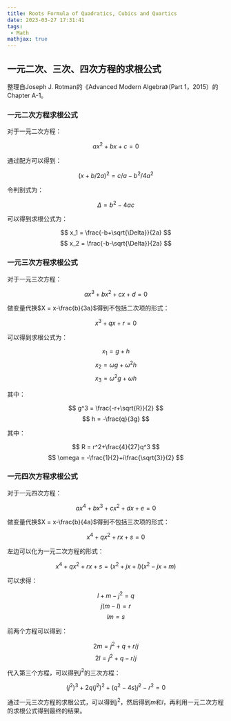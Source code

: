 ```yaml
---
title: Roots Formula of Quadratics, Cubics and Quartics
date: 2023-03-27 17:31:41
tags:
 - Math
mathjax: true
---
```


## 一元二次、三次、四次方程的求根公式

整理自Joseph J. Rotman的《Advanced Modern Algebra》（Part 1，2015）的Chapter A-1。

### 一元二次方程求根公式

对于一元二次方程：

$$ ax^2+bx+c = 0 $$

通过配方可以得到：

$$ (x+b/2a)^2 = c/a-b^2/4a^2 $$

令判别式为：

$$ \Delta = b^2-4ac $$

可以得到求根公式为：

$$ x_1 = \frac{-b+\sqrt{\Delta}}{2a} $$
$$ x_2 = \frac{-b-\sqrt{\Delta}}{2a} $$

### 一元三次方程求根公式

对于一元三次方程：

$$ ax^3+bx^2+cx+d = 0 $$

做变量代换$X = x-\frac{b}{3a}$得到不包括二次项的形式：

$$ x^3+qx+r= 0 $$

可以得到求根公式为：

$$ x_1 = g+h $$
$$ x_2 = \omega g + \omega ^2 h$$
$$ x_3 = \omega ^2 g + \omega h $$

其中：

$$ g^3 = \frac{-r+\sqrt{R}}{2} $$
$$ h = -\frac{q}{3g} $$

其中：

$$ R = r^2+\frac{4}{27}q^3 $$
$$ \omega = -\frac{1}{2}+i\frac{\sqrt{3}}{2} $$

### 一元四次方程求根公式

对于一元四次方程：

$$ ax^4+bx^3+cx^2+dx+e = 0 $$

做变量代换$X = x-\frac{b}{4a}$得到不包括三次项的形式：

$$ x^4+qx^2+rx+s = 0 $$

左边可以化为一元二次方程的形式：

$$ x^4+qx^2+rx+s = (x^2+jx+l)(x^2-jx+m) $$

可以求得：

$$ l+m-j^2 = q $$
$$ j(m-l) = r $$
$$ lm = s $$

前两个方程可以得到：

$$ 2m = j^2 + q + r/j $$
$$ 2l = j^2 + q - r/j $$

代入第三个方程，可以得到$j^2$的三次方程：

$$ (j^2)^3 + 2q(j^2)^2 + (q^2-4s)j^2 - r^2 = 0 $$

通过一元三次方程的求根公式，可以得到$j^2$，然后得到$m$和$l$，再利用一元二次方程的求根公式得到最终的结果。
